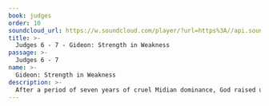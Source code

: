 ```yaml
---
book: judges
order: 10
soundcloud_url: https://w.soundcloud.com/player/?url=https%3A//api.soundcloud.com/tracks/
title: >-
  Judges 6 - 7 - Gideon: Strength in Weakness
passage: >-
  Judges 6 - 7
name: >-
  Gideon: Strength in Weakness
description: >-
  After a period of seven years of cruel Midian dominance, God raised up Gideon to deliver Israel. Gideon had a huge inferiority complex. Nevertheless, God chose him and used him to bring about a mighty victory.
---
```


